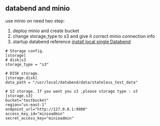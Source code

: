 ## databend and minio
use minio on need two step:

1. deploy minio and  create bucket
2.  change storage_type to s3 and give it correct minio connection info
3.  startup databend reference [install local single Databend](https://github.com/wubx/dba-in-databend/blob/main/install/single_databend/databend_local_install.sh)

```
# Storage config.
[storage]
# disk|s3
storage_type = "s3"

# DISK storage.
[storage.disk]
data_path = "/usr/local/databend/data/stateless_test_data"

# S3 storage. If you want you s3 ,please storage type : s3
[storage.s3]
bucket="testbucket"
region="us-east-1"
endpoint_url="http://127.0.0.1:9900"
access_key_id="minioadmin"
secret_access_key="minioadmin"
```